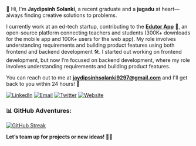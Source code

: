👋 Hi, I'm **Jaydipsinh Solanki**, a recent graduate and a **jugadu** at heart—always finding creative solutions to problems.

I currently work at an ed-tech startup, contributing to the [**Edutor App**](http://edutorapp.com) 📱, an open-source platform connecting teachers and students (300K+ downloads for the mobile app and 100K+ users for the web app). My role involves understanding requirements and building product features using both frontend and backend development 🛠️. I started out working on frontend development, but now I’m focused on backend development, where my role involves understanding requirements and building product features.

You can reach out to me at **jaydipsinhsolanki9297@gmail.com** and I'll get back to you within 24 hours! 📧

[![LinkedIn](https://img.shields.io/badge/LinkedIn-blue?style=flat-square&logo=linkedin&logoColor=white&labelColor=blue)](https://www.linkedin.com/in/jaydipsinhsolanki/)
[![Email](https://img.shields.io/badge/Email-red?style=flat-square&logo=gmail&logoColor=white&labelColor=red)](mailto:jaydipsinhsolanki9297@gmail.com)
[![Twitter](https://img.shields.io/badge/Twitter-1DA1F2?style=flat-square&logo=twitter&logoColor=white&labelColor=1DA1F2)](https://x.com/jaydipsinh_13)
[![Website](https://img.shields.io/badge/Website-green?style=flat-square&logo=internet-explorer&logoColor=white&labelColor=green)](https://jaydipsinh-portfolio.vercel.app)

### 📊 GitHub Adventures:
[![GitHub Streak](https://github-readme-streak-stats.herokuapp.com?user=jaydipsinh13&theme=vue&border_radius=5&date_format=j%20M%5B%20Y%5D)](https://git.io/streak-stats)

**Let’s team up for projects or new ideas! 🚀🤝**


